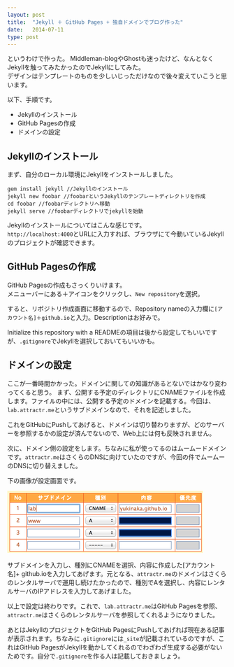 ```yaml
---
layout: post
title:  "Jekyll ＋ GitHub Pages + 独自ドメインでブログ作った"
date:   2014-07-11
type: post
---
```


というわけで作った。
Middleman-blogやGhostも迷ったけど、なんとなくJekyllを触ってみたかったのでJekyllにしてみた。  
デザインはテンプレートのものを少しいじっただけなので後々変えていこうと思います。

以下、手順です。

- Jekyllのインストール
- GitHub Pagesの作成
- ドメインの設定

## Jekyllのインストール

まず、自分のローカル環境にJekyllをインストールしました。  

    gem install jekyll //Jekyllのインストール
    jekyll new foobar //foobarというJekyllのテンプレートディレクトリを作成
    cd foobar //foobarディレクトリへ移動
    jekyll serve //foobarディレクトリでjekyllを始動

Jekyllのインストールについてはこんな感じです。  
`http://localhost:4000`とURLに入力すれば、ブラウザにて今動いているJekyllのプロジェクトが確認できます。

## GitHub Pagesの作成

GitHub Pagesの作成もさっくりいけます。  
メニューバーにある＋アイコンをクリックし、`New repository`を選択。  

すると、リポジトリ作成画面に移動するので、Repository nameの入力欄に`[アカウント名]＋github.io`と入力。Descriptionはお好みで。   

Initialize this repository with a READMEの項目は後から設定してもいいですが、`.gitignore`でJekyllを選択しておいてもいいかも。

## ドメインの設定

ここが一番時間かかった。ドメインに関しての知識があるとないではかなり変わってくると思う。
まず、公開する予定のディレクトリにCNAMEファイルを作成します。ファイルの中には、公開する予定のドメインを記載する。今回は、
`lab.attractr.me`というサブドメインなので、それを記述しました。   

これをGitHubにPushしてあげると、ドメインは切り替わりますが、どのサーバーを参照するかの設定が済んでないので、Web上には何も反映されません。   

次に、ドメイン側の設定をします。ちなみに私が使ってるのはムームードメインです。`attractr.me`はさくらのDNSに向けていたのですが、今回の件でムームーのDNSに切り替えました。   

下の画像が設定画面です。

<img src="/img/domain.setting.png" alt="ムームーDNSの設定" width="448" height="142" >

サブドメインを入力し、種別にCNAMEを選択、内容に作成した[アカウント名]+ github.ioを入力してあげます。元となる、`attractr.me`のドメインはさくらのレンタルサーバで運用し続けたかったので、種別でAを選択し、内容にレンタルサーバのIPアドレスを入力してあげました。   

以上で設定は終わりです。これで、`lab.attractr.me`はGitHub Pagesを参照、`attractr.me`はさくらのレンタルサーバを参照してくれるようになりました。   

あとはJekyllのプロジェクトをGitHub PagesにPushしてあげれば現在ある記事が表示されます。ちなみに`.gitignore`には`_site`が記載されているのですが、これはGitHub PagesがJekyllを動かしてくれるのでわざわざ生成する必要がないためです。自分で`.gitignore`を作る人は記載しておきましょう。


